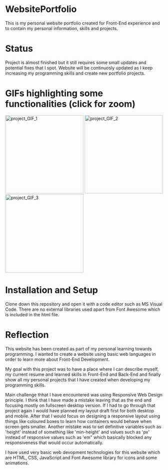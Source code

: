 # WebsitePortfolio
This is my personal website portfolio created for Front-End experience and to contain my personal information, skills and projects.

# Status
Project is almost finished but it still requires some small updates and potential fixes that I spot.
Website will be continuosly updated as I keep increasing my programming skills and create new portfolio projects.

# GIFs highlighting some functionalities (click for zoom)
<img src="https://github.com/szymanskidawid/WebsitePortfolio/assets/17786383/ff24aed4-f89b-4b95-a0c7-6536b26e3578" alt="project_GIF_1" width="250">
<img src="https://github.com/szymanskidawid/WebsitePortfolio/assets/17786383/0006c3d9-f817-443e-a71b-3dc76e57b0af" alt="project_GIF_2" width="250">
<img src="https://github.com/szymanskidawid/WebsitePortfolio/assets/17786383/af07ba8e-6407-4547-bee4-461764af2278" alt="project_GIF_3" width="250">

# Installation and Setup
Clone down this repository and open it with a code editor such as MS Visual Code.
There are no external libraries used apart from Font Awesome which is included in the html file.


# Reflection

This website has been created as part of my personal learning towards programming. I wanted to create a website using basic web languages in order to learn more about Front-End Development.

My goal with this project was to have a place where I can describe myself, my current resume and learned skills in Front-End and Back-End and finally show all my personal projects that I have created when developing my programming skills.

Main challenge thhat I have encountered was using Responsive Web Design principle. I think that I have made a mistake leaving that as the end and focusing mostly on fullscreen desktop version. If I had to go through that project again I would have planned my layout draft first for both desktop and mobile. After that I would focus on designing a responsive layout using things like coloured boxes to learn how containers would behave when screen gets smaller. Another mistake was to set definitive variables such as 'height' instead of something like 'min-height' and values such as 'px' instead of responsive values such as 'em" which basically blocked any responsiveness that would occur automatically.   

I have used very basic web devopment technologies for this website which are HTML, CSS, JavaScript and Font Awesome library for icons and some animations.
